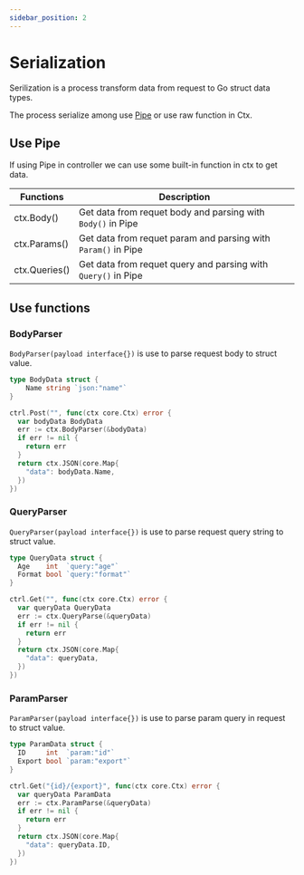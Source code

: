 ```yaml
---
sidebar_position: 2
---
```


# Serialization

Serilization is a process transform data from request to Go struct data types.

The process serialize among use [Pipe](../fundamental/pipe.md) or use raw function in Ctx.

## Use Pipe

If using Pipe in controller we can use some built-in function in ctx to get data.

| Functions | Description |
|-|-|
| ctx.Body() | Get data from requet body and parsing with `Body()` in Pipe |
| ctx.Params() | Get data from requet param and parsing with `Param()` in Pipe |
| ctx.Queries() | Get data from requet query and parsing with `Query()` in Pipe |

## Use functions 

### BodyParser

`BodyParser(payload interface{})` is use to parse request body to struct value.

```go
type BodyData struct {
	Name string `json:"name"`
}

ctrl.Post("", func(ctx core.Ctx) error {
  var bodyData BodyData
  err := ctx.BodyParser(&bodyData)
  if err != nil {
    return err
  }
  return ctx.JSON(core.Map{
    "data": bodyData.Name,
  })
})
```

### QueryParser

`QueryParser(payload interface{})` is use to parse request query string to struct value.

```go
type QueryData struct {
  Age    int  `query:"age"`
  Format bool `query:"format"`
}

ctrl.Get("", func(ctx core.Ctx) error {
  var queryData QueryData
  err := ctx.QueryParse(&queryData)
  if err != nil {
    return err
  }
  return ctx.JSON(core.Map{
    "data": queryData,
  })
})
```

### ParamParser

`ParamParser(payload interface{})` is use to parse param query in request to struct value.

```go
type ParamData struct {
  ID     int  `param:"id"`
  Export bool `param:"export"`
}

ctrl.Get("{id}/{export}", func(ctx core.Ctx) error {
  var queryData ParamData
  err := ctx.ParamParse(&queryData)
  if err != nil {
    return err
  }
  return ctx.JSON(core.Map{
    "data": queryData.ID,
  })
})
```

